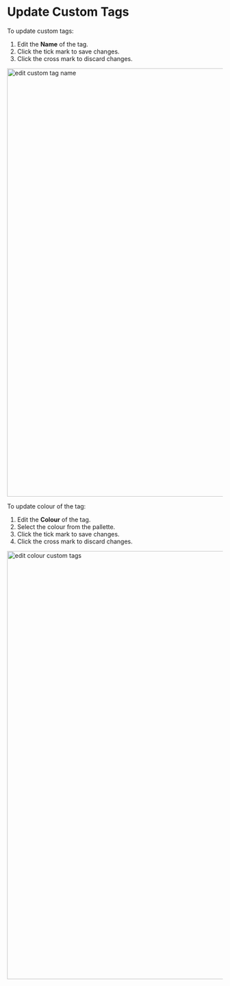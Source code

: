 # Update Custom Tags

To update custom tags:

1. Edit the **Name** of the tag. 
1. Click the tick mark to save changes.
1. Click the cross mark to discard changes. 

<img src="/thehive/images/user-guides/organisation/configure-organization/manage-custom-tags/edit_custom_tag_name.png" alt="edit custom tag name" width="1000" height="1000"/>

To update colour of the tag:

1. Edit the **Colour** of the tag.
1. Select the colour from the pallette.
1. Click the tick mark to save changes.
1. Click the cross mark to discard changes. 

<img src="/thehive/images/user-guides/organisation/configure-organization/manage-custom-tags/edit_colour_custom_tags.png" alt="edit colour custom tags" width="1000" height="1000"/>

